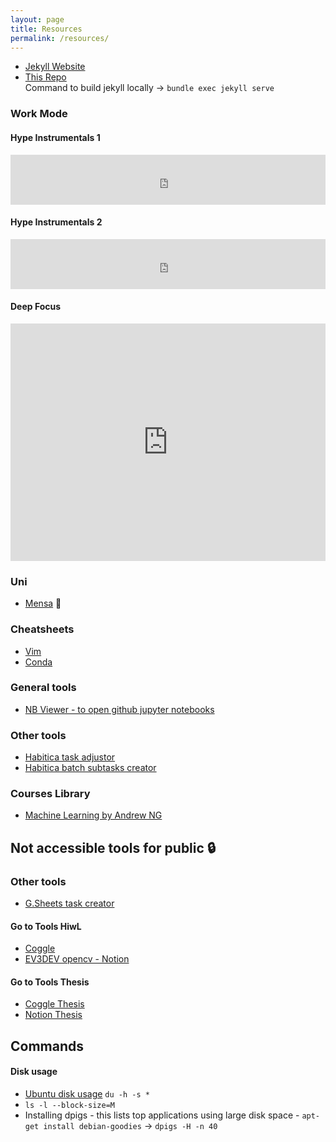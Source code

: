 ```yaml
---
layout: page
title: Resources
permalink: /resources/
---
```



- [Jekyll Website](https://docs.github.com/en/pages/setting-up-a-github-pages-site-with-jekyll/adding-content-to-your-github-pages-site-using-jekyll)<br>
- [This Repo](https://github.com/sachinkmohan/sachinkmohan.github.io) <br>
Command to build jekyll locally -> `bundle exec jekyll serve`


### Work Mode

<div>
  <h4> Hype Instrumentals 1 </h4> 
  <iframe src="https://open.spotify.com/embed/playlist/6pWTpzAZZhwJRWf7rY1XsX" width="100%" height="80" frameBorder="0" allowfullscreen="" allow="autoplay; clipboard-write; encrypted-media; fullscreen; picture-in-picture"></iframe>
</div>

<div>
  <h4> Hype Instrumentals 2 </h4> 
  <iframe src="https://open.spotify.com/embed/playlist/2IDzGJlXtfgV5igrXTUh2g" width="100%" height="80" frameBorder="0" allowfullscreen="" allow="autoplay; clipboard-write; encrypted-media; fullscreen; picture-in-picture"></iframe>
</div>

<div>
  <h4> Deep Focus </h4> 
  <iframe src="https://open.spotify.com/embed/playlist/6Rt75Xn0V7MF5VdMtIbddY" width="100%" height="380" frameBorder="0" allowfullscreen="" allow="autoplay; clipboard-write; encrypted-media; fullscreen; picture-in-picture"></iframe>
</div>


### Uni
- [Mensa](https://www.studierendenwerk-kaiserslautern.de/kaiserslautern/essen-und-trinken/tu-kaiserslautern/mensa/) 🍱

### Cheatsheets
- [Vim](https://vim.rtorr.com/) <br>
- [Conda](https://docs.conda.io/projects/conda/en/4.6.0/_downloads/52a95608c49671267e40c689e0bc00ca/conda-cheatsheet.pdf)

### General tools
- [NB Viewer - to open github jupyter notebooks](https://nbviewer.jupyter.org/)

### Other tools
- [Habitica task adjustor](https://oldgods.net/habitica/task_adjustor.html) <br> 
- [Habitica batch subtasks creator](https://codepen.io/greatghoul/full/ZjjKJP)

### Courses Library
- [Machine Learning by Andrew NG](https://www.coursera.org/learn/machine-learning/home/welcome)

## Not accessible tools for public 🔒
### Other tools
- [G.Sheets task creator](https://docs.google.com/spreadsheets/d/1RK1SH3T-rGVkbDTJH6K5AMJ-htiDcDbL66wjA_KUANU/edit#gid=1519701331)
#### Go to Tools HiwL
- [Coggle](https://coggle.it/folder/60e5a2369aec02be916e9da6?org=0)<br>
- [EV3DEV opencv - Notion](https://www.notion.so/EV3Dev-OpenCV-ac539198557648dab077a2b66bc13ee5)

#### Go to Tools Thesis
- [Coggle Thesis](https://coggle.it/folder/60d99f557892e421a3381180?org=0)<br>
- [Notion Thesis](https://www.notion.so/Thesis-afad72b0dfa0482e8af4e4fda7a0580c)


## Commands 
#### Disk usage
- [Ubuntu disk usage](https://www.howtogeek.com/409611/how-to-view-free-disk-space-and-disk-usage-from-the-linux-terminal/) `du -h -s *`
- `ls -l --block-size=M`
- Installing dpigs - this lists top applications using large disk space - `apt-get install debian-goodies` -> `dpigs -H -n 40`

